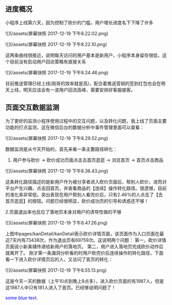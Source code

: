 ## 进度概况
小程序上线第六天，因为控制了砍价的门槛，用户增长进度名下下降了许多

![](/assets/屏幕快照 2017-12-19 下午8.22.02.png)

![](/assets/屏幕快照 2017-12-19 下午8.22.10.png)

这两条曲线很接近，说明每天访问的用户基本是新用户，小程序本身留存很低，这个目前没有启动用户回访策略有直接关系

![](/assets/屏幕快照 2017-12-19 下午8.24.46.png)

目前推送管理已经上线(刚哥的效率就是高)，配合着推送营销的签到红包也会在明天上线，明天应该会有一波用户回流高峰，需要安排好客服接客。

## 页面交互数据监测
为了更好的监测小程序使用过程中的交互问题，以及转化问题，我上线了页面主要功能的打点监测，这在微信后台的数据分析中事件管理里面可以查看：

![](/assets/屏幕快照 2017-12-19 下午8.29.52.png)

数据监测是从今天开始的，首先来看一条主要路径转化：

1. 用户参与砍价 -> 砍价成功页面点击去首页逛逛 -> 浏览首页 -> 首页点击商品

![](/assets/屏幕快照 2017-12-19 下午8.36.43.png)

这条转化路径描述的是新用户作为被分享者进入砍价页面后，帮别人砍价，进而对平台产生兴趣，点击回首页，并查看商品的【连续】操作转化路径。很遗憾，目前的准化率非常低。突出表现在用户帮别人看完价后，只有2.46%的人点击了【去首页逛逛】的按钮。问题已经很明显，砍价成功页的引导和诱惑还不够！

2.页面退出率也反应了落地页本身对用户的诱导性做的不够

 ![](/assets/屏幕快照 2017-12-19 下午8.47.26.png)
 
 上图中pages/kanDetail/kanDetail表示砍价详情页面，该页面作为入口页面在最近7天内有73438次，作为退出页有69759次。这说明两个问题：
   第一，砍价详情页面说小新美铺传递给新用户的落地页。
   第二，用户进入落地页完成砍价动作后就离开了。
 刚才第一条漏洞分析看的时用户砍完价后连续操作的转化路径，下面看一下进入砍价详情页后的人，又访问了首页的转化：
 
 ![](/assets/屏幕快照 2017-12-19 下午8.55.13.png)
 
 这是今天一天的数据（上午10点到晚上8点多），进入砍价页面的有1987人，但是这1987人中只有181人进入了首页。已经够说明问题了！
 
<span style="color:blue">some *blue* text</span>.